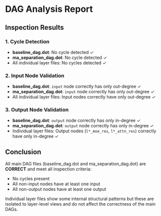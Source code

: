 # DAG Analysis Report

## Inspection Results

### 1. Cycle Detection
- **baseline_dag.dot**: No cycle detected ✓
- **ma_separation_dag.dot**: No cycle detected ✓
- All individual layer files: No cycles detected ✓

### 2. Input Node Validation
- **baseline_dag.dot**: `input` node correctly has only out-degree ✓
- **ma_separation_dag.dot**: `input` node correctly has only out-degree ✓
- All individual layer files: Input nodes correctly have only out-degree ✓

### 3. Output Node Validation  
- **baseline_dag.dot**: `output` node correctly has only in-degree ✓
- **ma_separation_dag.dot**: `output` node correctly has only in-degree ✓
- Individual layer files: Output nodes (`l*_moe_res`, `l*_attn_res`) correctly have only in-degree ✓

## Conclusion

All main DAG files (baseline_dag.dot and ma_separation_dag.dot) are **CORRECT** and meet all inspection criteria:
- No cycles present
- All non-input nodes have at least one input
- All non-output nodes have at least one output

Individual layer files show some internal structural patterns but these are isolated to layer-level views and do not affect the correctness of the main DAGs.